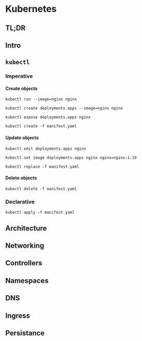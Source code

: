 # Kubernetes

## TL;DR

## Intro

## `kubectl`

### Imperative

#### Create objects

```shell
kubectl run --image=nginx nginx
```

```shell
kubectl create deployments.apps --image=nginx nginx
```

```shell
kubectl expose deployments.apps nginx
```

```shell
kubectl create -f manifest.yaml
```

#### Update objects

```shell
kubectl edit deployments.apps nginx
```

```shell
kubectl set image deployments.apps nginx nginx=nginx:1.19
```

```shell
kubectl replace -f manifest.yaml
```

#### Delete objects

```shell
kubectl delete -f manifest.yaml
```

### Declarative

```shell
kubectl apply -f manifest.yaml
```

## Architecture

## Networking

## Controllers

## Namespaces

## DNS

## Ingress

## Persistance

